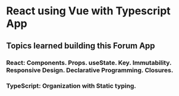 # React using Vue with Typescript App
## Topics learned building this Forum App

### React: Components. Props. useState. Key. Immutability. Responsive Design. Declarative Programming. Closures.
### TypeScript: Organization with Static typing.
